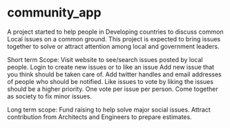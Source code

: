 # community_app

A project started to help people in Developing countries to discuss common Local issues on a common ground. This project is
expected to bring issues together to solve or attract attention among local and government leaders.

Short term Scope:
Visit website to see/search issues posted by local people.
Login to create new issues or to like an issue
Add new issue that you think should be taken care of. Add twitter handles and email addresses of people who should be notified.
Like issues to vote by liking the issues should be a higher priority. One vote per issue per person.
Come together as society to fix minor issues.

Long term scope:
Fund raising to help solve major social issues.
Attract contribution from Architects and Engineers to prepare estimates.


